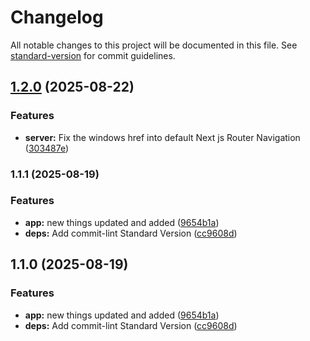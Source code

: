 # Changelog

All notable changes to this project will be documented in this file. See [standard-version](https://github.com/conventional-changelog/standard-version) for commit guidelines.

## [1.2.0](https://github.com/sundeeseeyou/foodies/compare/v1.1.1...v1.2.0) (2025-08-22)


### Features

* **server:** Fix the windows href into default Next js Router Navigation ([303487e](https://github.com/sundeeseeyou/foodies/commit/303487e754ba881f5536f5cc4025e14d15548ee6))

### 1.1.1 (2025-08-19)

### Features

- **app:** new things updated and added ([9654b1a](https://github.com/sundeeseeyou/foodies/commit/9654b1acf7657f9e89cfd3d6d64bbdc447af8a63))
- **deps:** Add commit-lint Standard Version ([cc9608d](https://github.com/sundeeseeyou/foodies/commit/cc9608d9dfd5f652da902271ee75329a94a5bd43))

## 1.1.0 (2025-08-19)

### Features

- **app:** new things updated and added ([9654b1a](https://github.com/sundeeseeyou/foodies/commit/9654b1acf7657f9e89cfd3d6d64bbdc447af8a63))
- **deps:** Add commit-lint Standard Version ([cc9608d](https://github.com/sundeeseeyou/foodies/commit/cc9608d9dfd5f652da902271ee75329a94a5bd43))
